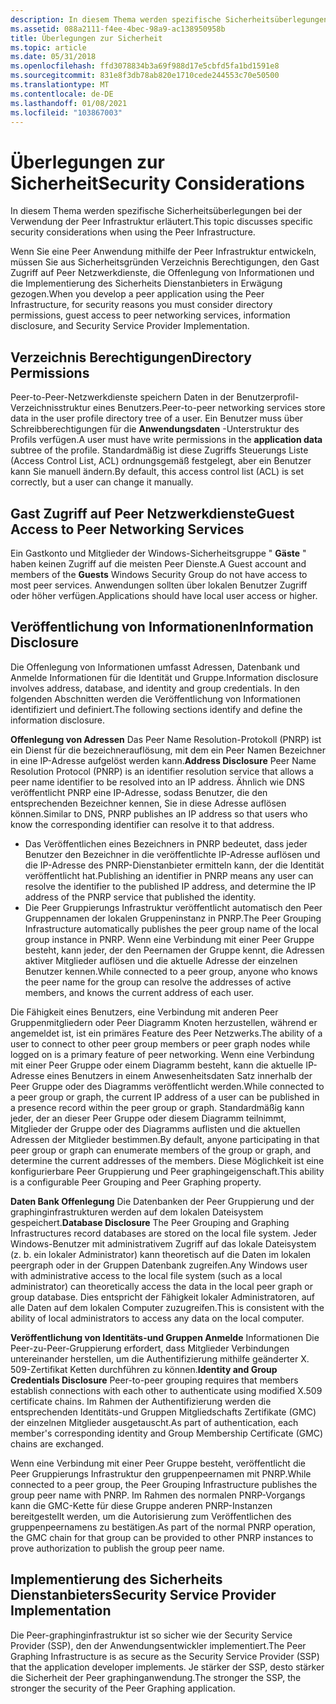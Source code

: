 ```yaml
---
description: In diesem Thema werden spezifische Sicherheitsüberlegungen bei der Verwendung der Peer Infrastruktur erläutert.
ms.assetid: 088a2111-f4ee-4bec-98a9-ac138950958b
title: Überlegungen zur Sicherheit
ms.topic: article
ms.date: 05/31/2018
ms.openlocfilehash: ffd3078834b3a69f988d17e5cbfd5fa1bd1591e8
ms.sourcegitcommit: 831e8f3db78ab820e1710cede244553c70e50500
ms.translationtype: MT
ms.contentlocale: de-DE
ms.lasthandoff: 01/08/2021
ms.locfileid: "103867003"
---
```

# <a name="security-considerations"></a><span data-ttu-id="6600d-103">Überlegungen zur Sicherheit</span><span class="sxs-lookup"><span data-stu-id="6600d-103">Security Considerations</span></span>

<span data-ttu-id="6600d-104">In diesem Thema werden spezifische Sicherheitsüberlegungen bei der Verwendung der Peer Infrastruktur erläutert.</span><span class="sxs-lookup"><span data-stu-id="6600d-104">This topic discusses specific security considerations when using the Peer Infrastructure.</span></span>

<span data-ttu-id="6600d-105">Wenn Sie eine Peer Anwendung mithilfe der Peer Infrastruktur entwickeln, müssen Sie aus Sicherheitsgründen Verzeichnis Berechtigungen, den Gast Zugriff auf Peer Netzwerkdienste, die Offenlegung von Informationen und die Implementierung des Sicherheits Dienstanbieters in Erwägung gezogen.</span><span class="sxs-lookup"><span data-stu-id="6600d-105">When you develop a peer application using the Peer Infrastructure, for security reasons you must consider directory permissions, guest access to peer networking services, information disclosure, and Security Service Provider Implementation.</span></span>

## <a name="directory-permissions"></a><span data-ttu-id="6600d-106">Verzeichnis Berechtigungen</span><span class="sxs-lookup"><span data-stu-id="6600d-106">Directory Permissions</span></span>

<span data-ttu-id="6600d-107">Peer-to-Peer-Netzwerkdienste speichern Daten in der Benutzerprofil-Verzeichnisstruktur eines Benutzers.</span><span class="sxs-lookup"><span data-stu-id="6600d-107">Peer-to-peer networking services store data in the user profile directory tree of a user.</span></span> <span data-ttu-id="6600d-108">Ein Benutzer muss über Schreibberechtigungen für die **Anwendungsdaten** -Unterstruktur des Profils verfügen.</span><span class="sxs-lookup"><span data-stu-id="6600d-108">A user must have write permissions in the **application data** subtree of the profile.</span></span> <span data-ttu-id="6600d-109">Standardmäßig ist diese Zugriffs Steuerungs Liste (Access Control List, ACL) ordnungsgemäß festgelegt, aber ein Benutzer kann Sie manuell ändern.</span><span class="sxs-lookup"><span data-stu-id="6600d-109">By default, this access control list (ACL) is set correctly, but a user can change it manually.</span></span>

## <a name="guest-access-to-peer-networking-services"></a><span data-ttu-id="6600d-110">Gast Zugriff auf Peer Netzwerkdienste</span><span class="sxs-lookup"><span data-stu-id="6600d-110">Guest Access to Peer Networking Services</span></span>

<span data-ttu-id="6600d-111">Ein Gastkonto und Mitglieder der Windows-Sicherheitsgruppe " **Gäste** " haben keinen Zugriff auf die meisten Peer Dienste.</span><span class="sxs-lookup"><span data-stu-id="6600d-111">A Guest account and members of the **Guests** Windows Security Group do not have access to most peer services.</span></span> <span data-ttu-id="6600d-112">Anwendungen sollten über lokalen Benutzer Zugriff oder höher verfügen.</span><span class="sxs-lookup"><span data-stu-id="6600d-112">Applications should have local user access or higher.</span></span>

## <a name="information-disclosure"></a><span data-ttu-id="6600d-113">Veröffentlichung von Informationen</span><span class="sxs-lookup"><span data-stu-id="6600d-113">Information Disclosure</span></span>

<span data-ttu-id="6600d-114">Die Offenlegung von Informationen umfasst Adressen, Datenbank und Anmelde Informationen für die Identität und Gruppe.</span><span class="sxs-lookup"><span data-stu-id="6600d-114">Information disclosure involves address, database, and identity and group credentials.</span></span> <span data-ttu-id="6600d-115">In den folgenden Abschnitten werden die Veröffentlichung von Informationen identifiziert und definiert.</span><span class="sxs-lookup"><span data-stu-id="6600d-115">The following sections identify and define the information disclosure.</span></span>

<span data-ttu-id="6600d-116">**Offenlegung von Adressen** Das Peer Name Resolution-Protokoll (PNRP) ist ein Dienst für die bezeichnerauflösung, mit dem ein Peer Namen Bezeichner in eine IP-Adresse aufgelöst werden kann.</span><span class="sxs-lookup"><span data-stu-id="6600d-116">**Address Disclosure** Peer Name Resolution Protocol (PNRP) is an identifier resolution service that allows a peer name identifier to be resolved into an IP address.</span></span> <span data-ttu-id="6600d-117">Ähnlich wie DNS veröffentlicht PNRP eine IP-Adresse, sodass Benutzer, die den entsprechenden Bezeichner kennen, Sie in diese Adresse auflösen können.</span><span class="sxs-lookup"><span data-stu-id="6600d-117">Similar to DNS, PNRP publishes an IP address so that users who know the corresponding identifier can resolve it to that address.</span></span>

-   <span data-ttu-id="6600d-118">Das Veröffentlichen eines Bezeichners in PNRP bedeutet, dass jeder Benutzer den Bezeichner in die veröffentlichte IP-Adresse auflösen und die IP-Adresse des PNRP-Dienstanbieter ermitteln kann, der die Identität veröffentlicht hat.</span><span class="sxs-lookup"><span data-stu-id="6600d-118">Publishing an identifier in PNRP means any user can resolve the identifier to the published IP address, and determine the IP address of the PNRP service that published the identity.</span></span>
-   <span data-ttu-id="6600d-119">Die Peer Gruppierungs Infrastruktur veröffentlicht automatisch den Peer Gruppennamen der lokalen Gruppeninstanz in PNRP.</span><span class="sxs-lookup"><span data-stu-id="6600d-119">The Peer Grouping Infrastructure automatically publishes the peer group name of the local group instance in PNRP.</span></span> <span data-ttu-id="6600d-120">Wenn eine Verbindung mit einer Peer Gruppe besteht, kann jeder, der den Peernamen der Gruppe kennt, die Adressen aktiver Mitglieder auflösen und die aktuelle Adresse der einzelnen Benutzer kennen.</span><span class="sxs-lookup"><span data-stu-id="6600d-120">While connected to a peer group, anyone who knows the peer name for the group can resolve the addresses of active members, and knows the current address of each user.</span></span>

<span data-ttu-id="6600d-121">Die Fähigkeit eines Benutzers, eine Verbindung mit anderen Peer Gruppenmitgliedern oder Peer Diagramm Knoten herzustellen, während er angemeldet ist, ist ein primäres Feature des Peer Netzwerks.</span><span class="sxs-lookup"><span data-stu-id="6600d-121">The ability of a user to connect to other peer group members or peer graph nodes while logged on is a primary feature of peer networking.</span></span> <span data-ttu-id="6600d-122">Wenn eine Verbindung mit einer Peer Gruppe oder einem Diagramm besteht, kann die aktuelle IP-Adresse eines Benutzers in einem Anwesenheitsdaten Satz innerhalb der Peer Gruppe oder des Diagramms veröffentlicht werden.</span><span class="sxs-lookup"><span data-stu-id="6600d-122">While connected to a peer group or graph, the current IP address of a user can be published in a presence record within the peer group or graph.</span></span> <span data-ttu-id="6600d-123">Standardmäßig kann jeder, der an dieser Peer Gruppe oder diesem Diagramm teilnimmt, Mitglieder der Gruppe oder des Diagramms auflisten und die aktuellen Adressen der Mitglieder bestimmen.</span><span class="sxs-lookup"><span data-stu-id="6600d-123">By default, anyone participating in that peer group or graph can enumerate members of the group or graph, and determine the current addresses of the members.</span></span> <span data-ttu-id="6600d-124">Diese Möglichkeit ist eine konfigurierbare Peer Gruppierung und Peer graphingeigenschaft.</span><span class="sxs-lookup"><span data-stu-id="6600d-124">This ability is a configurable Peer Grouping and Peer Graphing property.</span></span>

<span data-ttu-id="6600d-125">**Daten Bank Offenlegung** Die Datenbanken der Peer Gruppierung und der graphinginfrastrukturen werden auf dem lokalen Dateisystem gespeichert.</span><span class="sxs-lookup"><span data-stu-id="6600d-125">**Database Disclosure** The Peer Grouping and Graphing Infrastructures record databases are stored on the local file system.</span></span> <span data-ttu-id="6600d-126">Jeder Windows-Benutzer mit administrativem Zugriff auf das lokale Dateisystem (z. b. ein lokaler Administrator) kann theoretisch auf die Daten im lokalen peergraph oder in der Gruppen Datenbank zugreifen.</span><span class="sxs-lookup"><span data-stu-id="6600d-126">Any Windows user with administrative access to the local file system (such as a local administrator) can theoretically access the data in the local peer graph or group database.</span></span> <span data-ttu-id="6600d-127">Dies entspricht der Fähigkeit lokaler Administratoren, auf alle Daten auf dem lokalen Computer zuzugreifen.</span><span class="sxs-lookup"><span data-stu-id="6600d-127">This is consistent with the ability of local administrators to access any data on the local computer.</span></span>

<span data-ttu-id="6600d-128">**Veröffentlichung von Identitäts-und Gruppen Anmelde** Informationen Die Peer-zu-Peer-Gruppierung erfordert, dass Mitglieder Verbindungen untereinander herstellen, um die Authentifizierung mithilfe geänderter X. 509-Zertifikat Ketten durchführen zu können.</span><span class="sxs-lookup"><span data-stu-id="6600d-128">**Identity and Group Credentials Disclosure** Peer-to-peer grouping requires that members establish connections with each other to authenticate using modified X.509 certificate chains.</span></span> <span data-ttu-id="6600d-129">Im Rahmen der Authentifizierung werden die entsprechenden Identitäts-und Gruppen Mitgliedschafts Zertifikate (GMC) der einzelnen Mitglieder ausgetauscht.</span><span class="sxs-lookup"><span data-stu-id="6600d-129">As part of authentication, each member's corresponding identity and Group Membership Certificate (GMC) chains are exchanged.</span></span>

<span data-ttu-id="6600d-130">Wenn eine Verbindung mit einer Peer Gruppe besteht, veröffentlicht die Peer Gruppierungs Infrastruktur den gruppenpeernamen mit PNRP.</span><span class="sxs-lookup"><span data-stu-id="6600d-130">While connected to a peer group, the Peer Grouping Infrastructure publishes the group peer name with PNRP.</span></span> <span data-ttu-id="6600d-131">Im Rahmen des normalen PNRP-Vorgangs kann die GMC-Kette für diese Gruppe anderen PNRP-Instanzen bereitgestellt werden, um die Autorisierung zum Veröffentlichen des gruppenpeernamens zu bestätigen.</span><span class="sxs-lookup"><span data-stu-id="6600d-131">As part of the normal PNRP operation, the GMC chain for that group can be provided to other PNRP instances to prove authorization to publish the group peer name.</span></span>

## <a name="security-service-provider-implementation"></a><span data-ttu-id="6600d-132">Implementierung des Sicherheits Dienstanbieters</span><span class="sxs-lookup"><span data-stu-id="6600d-132">Security Service Provider Implementation</span></span>

<span data-ttu-id="6600d-133">Die Peer-graphinginfrastruktur ist so sicher wie der Security Service Provider (SSP), den der Anwendungsentwickler implementiert.</span><span class="sxs-lookup"><span data-stu-id="6600d-133">The Peer Graphing Infrastructure is as secure as the Security Service Provider (SSP) that the application developer implements.</span></span> <span data-ttu-id="6600d-134">Je stärker der SSP, desto stärker die Sicherheit der Peer graphinganwendung.</span><span class="sxs-lookup"><span data-stu-id="6600d-134">The stronger the SSP, the stronger the security of the Peer Graphing application.</span></span>

 

 



